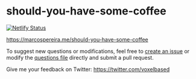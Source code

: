 # should-you-have-some-coffee

[![Netlify Status](https://api.netlify.com/api/v1/badges/7817d0bf-33b3-4275-89cc-0353e80f914e/deploy-status)](https://app.netlify.com/sites/should-you-have-some-coffee/deploys)

https://marcospereira.me/should-you-have-some-coffee

To suggest new questions or modifications, feel free to [create an issue](https://github.com/marcospgp/should-you-have-some-coffee/issues) or modify the [questions file](https://github.com/marcospgp/should-you-have-some-coffee/blob/main/questions.js) directly and submit a pull request.

Give me your feedback on Twitter: <https://twitter.com/voxelbased>
